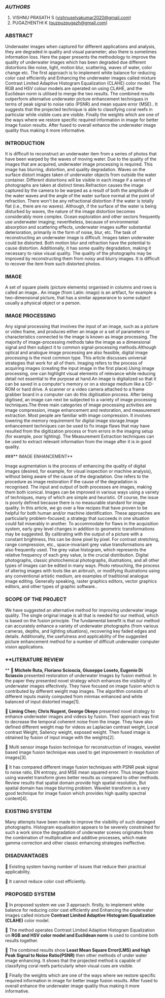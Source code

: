 ### **_AUTHORS_**

1. VISHNU PRASATH S (vishnuselvakumar2020@gmail.com)
2. PUGAZHENTHI K (puzpuzpugazh@gmail.com)

### **ABSTRACT**

Underwater images when captured for different applications and analysis, they are degraded in quality and visual parameter; also there is sometimes information loss. Here the paper presents the methodology to improve the quality of underwater images which has been degraded due different distortions like noise, light, motion blur, scattering, waves of water, color change etc. The first approach is to implement white balance for reducing color cast efficiently and Enhancing the underwater images called mixture Contrast Limited Adaptive Histogram Equalization (CLAHE) color model. The RGB and HSV colour models are operated on using CLAHE, and the Euclidean norm is utilised to merge the two results. The combined results outperform alternative underwater picture enhancement techniques in terms of peak signal to noise ratio (PSNR) and mean square error (MSE).. It suggests that the projected technique is able to classifying coral reefs in particular while visible cues are visible. Finally the weights which are one of the ways where we restore specific required information in image for better image fusion results. After fused to overall enhance the underwater image quality thus making it more informative.


### **INTRODUCTION**
 
It is difficult to reconstruct an underwater item from a series of photos that have been warped by the waves of moving water. Due to the quality of the images that are acquired, underwater image processing is required. This image has blurring, distortion, and quality degradation. Waves on the surface distort images taken of underwater objects from outside the water container. Different distortions will be visible in each image if a series of photographs are taken at distinct times.Refraction causes the image captured by the camera to be warped as a result of both the amplitude of the water waves and the angle of the water surface normal at the point of refraction. There won't be any refractional distortion if the water is totally flat (i.e., there are no waves). Although, if the surface of the water is being disturbed by waves, the nature of the image distortion becomes considerably more complex. Ocean exploration and other sectors frequently use underwater imaging; nevertheless, because of environmental absorption and scattering effects, underwater images suffer substantial deterioration, primarily in the form of noise, blur, etc. The task of reconstructing an underwater image is difficult. Images taken underwater could be distorted. Both motion blur and refraction have the potential to cause distortion. Additionally, it has some quality degradation, making it necessary to raise visual quality. The quality of the photographs may be improved by reconstructing them from noisy and blurry images. It is difficult to recover the item from such distorted photos.

### **IMAGE**

A set of square pixels (picture elements) organised in columns and rows is called an image.. An image (from Latin: imago) is an artifact, for example a two-dimensional picture, that has a similar appearance to some subject usually a physical object or a person.
 
### **IMAGE PROCESSING**

Any signal processing that involves the input of an image, such as a picture or video frame, and produces either an image or a set of parameters or characteristics connected to the image is known as image processing. The majority of image-processing methods take the image as a dimensional signal and then subject it to common signal-processing methods.Although optical and analogue image processing are also feasible, digital image processing is the most common type. This article discusses universal strategies that work for all of them. Imaging refers to the process of acquiring images (creating the input image in the first place).Using image processing, one can highlight visual elements of relevance while reducing detail not essential to the purpose at hand.An image is digitalized so that it can be saved in a computer's memory or on a storage medium like a CD-ROM or hard drive. A scanner or a video camera attached to a frame grabber board in a computer can do this digitisation process. After being digitised, an image can next be subjected to a variety of image processing techniques.The three main categories of image processing activities are image compression, image enhancement and restoration, and measurement extraction. Most people are familiar with image compression. It involves lowering the memory requirement for digital image storage.Image enhancement techniques can be used to fix image flaws that may have resulted from the digitization process or from errors in the imaging setup (for example, poor lighting). The Measurement Extraction techniques can be used to extract relevant information from the image after it is in good quality.

###** IMAGE ENHANCEMENT**

 Image augmentation is the process of enhancing the quality of digital images (desired, for example, for visual inspection or machine analysis), without being aware of the cause of the degradation. One refers to the procedure as image restoration if the cause of the degradation is recognised. The input and output of both processes are images, making them both iconical. Images can be improved in various ways using a variety of techniques, many of which are simple and heuristic. Of course, the issue is poorly defined because there is no measurable standard for image quality. In this article, we go over a few recipes that have proven to be helpful for both human and/or machine identification. These approaches are particularly problem-focused; a strategy that succeeds in one situation could fail miserably in another. To accommodate for flaws in the acquisition system, early grey level changes in addition to geometric transformations may be suggested. By calibrating with the output of a picture with a constant brightness, this can be done pixel by pixel. For contrast stretching, range compression, etc., space-invariant grey value transformations are also frequently used. The grey value histogram, which represents the relative frequency of each grey value, is the crucial distribution. Digital photographs, classic photochemical photographs, illustrations, and all other types of images can be edited in many ways. Photo retouching, the process of altering images with tools like an airbrush, or modifying illustrations using any conventional artistic medium, are examples of traditional analogue image editing. Generally speaking, raster graphics editors, vector graphics editors, and other types of graphic software..

### **SCOPE OF THE PROJECT**

We have suggested an alternative method for improving underwater image quality. The single original image is all that is needed for our method, which is based on the fusion principle. The fundamental benefit is that our method can accurately enhance a variety of underwater photographs (from various cameras, depths, and lighting situations), recovering key faded edges and details. Additionally, the usefulness and applicability of the suggested picture enhancement method for a number of difficult underwater computer vision applications.

### **LITERATURE REVIEW
**
	**Michele Ruta, Floriano Scioscia, Giuseppe Loseto, Eugenio Di Sciascio** presented restoration of underwater Images by fusion method. In the paper they  presented novel strategy which enhances the visibility of underwater images effectively. They have focused on image fusion which is contributed by different weight map images. The algorithm consists of different inputs mainly computed from minmax enhanced and white balanced of input distorted image[1].

	**Liming Chen; Chris Nugent, George Okeyo** presented novel strategy to enhance underwater images and videos by fusion. Their approach was first to decrease the temporal coherent noise from the image. They have also defined different weight map for videos as Laplacian contrast weight, Local contrast Weight, Saliency weight, exposed weight. Then fused image is obtained by fusion of input image with the weights[2].

	Multi sensor image fusion technique for reconstruction of images, wavelet based image fusion technique was used to get improvement in resolution of images[3].  

	It has compared different image fusion techniques with PSNR peak signal to noise ratio, EN entropy, and MSE mean squared error. Thus image fusion using wavelet transform gives better results as compared to other methods. Review results that spatial domain provide high spatial resolution, But spatial domain has image blurring problem. Wavelet transform is a very good technique for image fusion which provides high quality spectral content[4].

### **EXISTING SYSTEM**

Many attempts have been made to improve the visibility of such damaged photographs. Histogram equalisation appears to be severely constrained for such a work since the degradation of underwater scenes originates from the combination of multiplicative and additive processes, which make gamma correction and other classic enhancing strategies ineffective.

### **DISADVANTAGES**

	Existing system having number of issues that reduce their practical applicability.

	It cannot reduce color cost efficiently.

### **PROPOSED SYSTEM**

	In proposed system we use 3 approach. firstly, to implement white balance for reducing color cast efficiently and Enhancing the underwater images called mixture **Contrast Limited Adaptive Histogram Equalization (CLAHE)** color model.

	The method operates Contrast Limited Adaptive Histogram Equalization on **RGB and HSV color model and Euclidean norm** is used to combine both results together. 

	The combined results show **Least Mean Square Error(LMS) and high Peak Signal to Noise Ratio(PSNR)** then other methods of under water image enhancing. It shows that the projected method is capable of classifying coral reefs particularly when visual cues are visible.

	Finally the weights which are one of the ways where we restore specific required information in image for better image fusion results. After fused to overall enhance the underwater image quality thus making it more informative.
